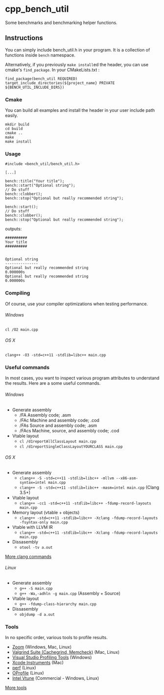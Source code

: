 # cpp_bench_util
Some benchmarks and benchmarking helper functions.

## Instructions
You can simply include bench_util.h in your program. It is a collection of functions inside `bench` namespace.

Alternatively, if you previously `make install`ed the header, you can use cmake's `find_package`. In your CMakeLists.txt :
```
find_package(bench_util REQUIRED)
target_include_directories(${project_name} PRIVATE ${BENCH_UTIL_INCLUDE_DIRS})
```

### Cmake
You can build all examples and install the header in your user include path easily.
```
mkdir build
cd build
cmake ..
make
make install
```

### Usage
```
#include <bench_util/bench_util.h>

[...]

bench::title("Your title");
bench::start("Optional string");
// Do stuff
bench::clobber();
bench::stop("Optional but really recommended string");

bench::start();
// Do stuff
bench::clobber();
bench::stop("Optional but really recommended string");
```

outputs:

```
##########
Your title
##########


Optional string
---------------
Optional but really recommended string                                0.000000s
Optional but really recommended string                                0.000000s
```

### Compiling
Of course, use your compiler optimizations when testing performance.

###### Windows
`cl /O2 main.cpp`

###### OS X
`clang++ -O3 -std=c++11 -stdlib=libc++ main.cpp`

### Useful commands
In most cases, you want to inspect various program attributes to understand the results. Here are a some useful commands.

###### Windows
- Generate assembly
  - /FA Assembly code; .asm
  - /FAc Machine and assembly code; .cod
  - /FAs Source and assembly code; .asm
  - /FAcs Machine, source, and assembly code; .cod
- Vtable layout
  - `cl /d1reportAllClassLayout main.cpp`
  - `cl /d1reportSingleClassLayoutYOURCLASS main.cpp`

###### OS X
- Generate assembly
  - `clang++ -S -std=c++11 -stdlib=libc++ -mllvm --x86-asm-syntax=intel main.cpp`
  - `clang++ -S -std=c++11 -stdlib=libc++ -masm=intel main.cpp` (Clang 3.5+)
- Vtable layout
  - `clang++ -cc1 -std=c++11 -stdlib=libc++ -fdump-record-layouts main.cpp`
- Memory layout (vtable + objects)
  - `clang++ -std=c++11 -stdlib=libc++ -Xclang -fdump-record-layouts -fsyntax-only main.cpp`
- Vtable with LLVM IR
  - `clang++ -std=c++11 -stdlib=libc++ -Xclang -fdump-record-layouts main.cpp`
- Dissasembly
  - `otool -tv a.out`

[More clang commands](http://clang.llvm.org/docs/CommandGuide/clang.html)

###### Linux
- Generate assembly
  - `g++ -S main.cpp`
  - `g++ -Wa,-adhln -g main.cpp` (Assembly + Source)
- Vtable layout
  - `g++ -fdump-class-hierarchy main.cpp`
- Dissasembly
  - `objdump -d a.out`

### Tools
In no specific order, various tools to profile results.

- [Zoom](http://www.rotateright.com) (Windows, Mac, Linux)
- [Valgrind Suite (Cachegrind, Memcheck)](http://valgrind.org/info/tools.html) (Mac, Linux)
- [Visual Studio Profiling Tools](https://msdn.microsoft.com/en-us/library/bb385770.aspx) (Windows)
- [Xcode Instruments](https://developer.apple.com/library/watchos/documentation/DeveloperTools/Conceptual/InstrumentsUserGuide/index.html) (Mac)
- [perf](https://perf.wiki.kernel.org/index.php/Main_Page) (Linux)
- [OProfile](http://oprofile.sourceforge.net) (Linux)
- [Intel Vtune](https://software.intel.com/en-us/intel-vtune-amplifier-xe) (Commercial - Windows, Linux)

[More tools](https://en.wikipedia.org/wiki/List_of_performance_analysis_tools)
